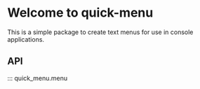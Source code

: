 # Welcome to quick-menu

This is a simple package to create text menus for use in console applications.

## API

::: quick_menu.menu
